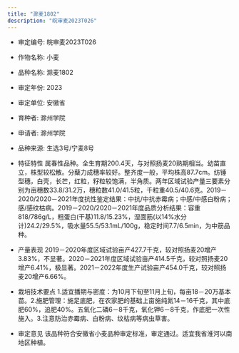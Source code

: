 ```yaml
---
title: "滁麦1802"
description: "皖审麦2023T026"
---
```

* 审定编号:  皖审麦2023T026

*  作物名称:  小麦

*  品种名称:  滁麦1802

*  审定年份:  2023

*  审定单位:  安徽省

* 育种者:  滁州学院

*  申请者:  滁州学院

*  品种来源:  生选3号/宁麦8号

*  特征特性
属春性品种。全生育期200.4天，与对照扬麦20熟期相当。幼苗直立，株型较松散。分蘖力成穗率较好。整齐度一般，平均株高87.7cm。纺锤型穗，白壳，长芒，红粒，籽粒较饱满，半角质。两年区域试验产量三要素分别为亩穗数33.8/31.2万，穗粒数41.0/41.5粒，千粒重40.5/40.6克。2019－2020/2020－2021年度抗性鉴定结果：中抗/中抗赤霉病；中感/中感白粉病；感/感纹枯病。2019－2020/2020－2021年度品质分析结果：容重818/786g/L，粗蛋白(干基)11.8/15.23%，湿面筋(以14%水分计)24.2/29.5%，吸水量55.5/53.1mL/100g，稳定时间7.7/6.5min，为中筋品种。

*  产量表现
2019－2020年度区域试验亩产427.7千克，较对照扬麦20增产3.83%，不显著。2020－2021年度区域试验亩产414.5千克，较对照扬麦20增产6.41%，极显著。2021－2022年度生产试验亩产454.0千克，较对照扬麦20增产6.66%。

*  栽培技术要点
1.适宜播期与密度：为10月下旬至11月上旬，每亩18－20万基本苗。2.施肥管理：施足底肥，在农家肥的基础上亩施纯氮14－16千克，其中底肥60%，追肥40%。五氧化二磷6－8千克，氧化钾6－8千克，作底肥一次性施入。3.注意防治赤霉病、白粉病、纹枯病等病虫草害。

*  审定意见
该品种符合安徽省小麦品种审定标准，审定通过。适宜我省淮河以南地区种植。
